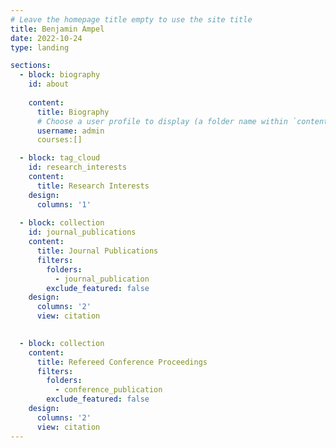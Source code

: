 ```yaml
---
# Leave the homepage title empty to use the site title
title: Benjamin Ampel
date: 2022-10-24
type: landing

sections:
  - block: biography
    id: about
    
    content:
      title: Biography
      # Choose a user profile to display (a folder name within `content/authors/`)
      username: admin
      courses:[]

  - block: tag_cloud
    id: research_interests
    content:
      title: Research Interests
    design:
      columns: '1'
  
  - block: collection
    id: journal_publications
    content:
      title: Journal Publications
      filters:
        folders:
          - journal_publication
        exclude_featured: false
    design:
      columns: '2'
      view: citation

    
  - block: collection
    content:
      title: Refereed Conference Proceedings
      filters:
        folders:
          - conference_publication
        exclude_featured: false
    design:
      columns: '2'
      view: citation
---
```

